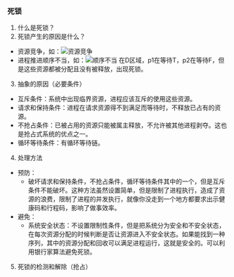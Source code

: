 ### 死锁
1. 什么是死锁？
2. 死锁产生的原因是什么？
* 资源竞争，如：![资源竞争](C:\Users\大尾巴狼\Desktop\资源竞争.png)
* 进程推进顺序不当，如：![顺序不当](C:\Users\大尾巴狼\Desktop\顺序不当.png)
在D区域，p1在等待T，p2在等待F，但是这些资源都被分配且没有被释放，出现死锁。
3. 抽象的原因（必要条件）
* 互斥条件：系统中出现临界资源，进程应该互斥的使用这些资源。
* 请求和保持条件：进程在请求资源得不到满足而等待时，不释放已占有的资源。
* 不抢占条件：已被占用的资源只能被属主释放，不允许被其他进程剥夺。这也是抢占式系统的优点之一。
* 循环等待条件：有循环等待链。
4. 处理方法
* 预防：
	+ 破坏请求和保持条件，不抢占条件，循环等待条件其中的一个，但是互斥条件不能破坏。这种方法虽然设置简单，但是限制了进程执行，造成了资源的浪费，限制了进程的并发执行，就像你没走到一个地方都要求出示健康码和行程码，影响了做事效率。
* 避免：
	+ 系统安全状态：不设置限制性条件，但是把系统分为安全和不安全状态，在每次资源分配的时候判断是否让资源进入不安全状态。如果能找到一种序列，其中的资源分配和回收可以满足进程运行，这就是安全的。可以利用银行家算法避免死锁。
5. 死锁的检测和解除（抢占）